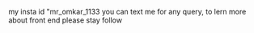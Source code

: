 my insta id "mr_omkar_1133
you can text me for any query,
to lern more about front end please stay follow
